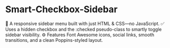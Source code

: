 # Smart-Checkbox-Sidebar
🎨 A responsive sidebar menu built with just HTML &amp; CSS—no JavaScript. ✅ Uses a hidden checkbox and the :checked pseudo-class to smartly toggle sidebar visibility. ⚙️ Features Font Awesome icons, social links, smooth transitions, and a clean Poppins-styled layout.
